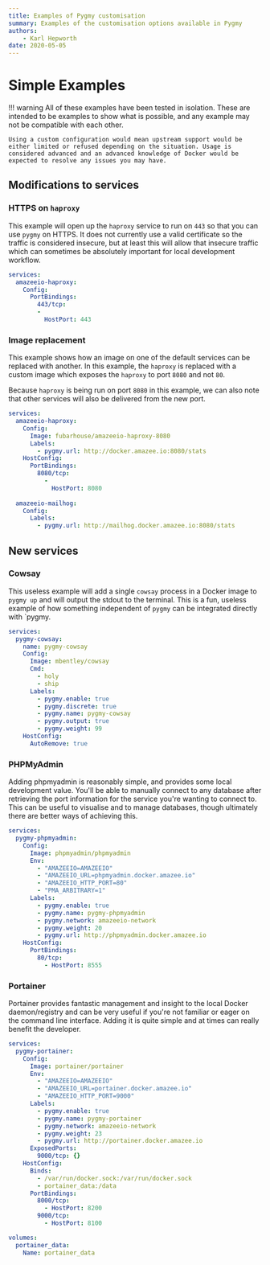 ```yaml
---
title: Examples of Pygmy customisation
summary: Examples of the customisation options available in Pygmy
authors:
    - Karl Hepworth
date: 2020-05-05
---
```


# Simple Examples
!!! warning
    All of these examples have been tested in isolation. These are intended to be examples to show what is possible, and any example may not be compatible with each other.

    Using a custom configuration would mean upstream support would be either limited or refused depending on the situation. Usage is considered advanced and an advanced knowledge of Docker would be expected to resolve any issues you may have.

## Modifications to services
### HTTPS on `haproxy`
This example will open up the `haproxy` service to run on `443` so that you can use `pygmy` on HTTPS. It does not currently use a valid certificate so the traffic is considered insecure, but at least this will allow that insecure traffic which can sometimes be absolutely important for local development workflow.
```yaml
services:
  amazeeio-haproxy:
    Config:
      PortBindings:
        443/tcp:
        -
          HostPort: 443
```

### Image replacement
This example shows how an image on one of the default services can be replaced with another. In this example, the `haproxy` is replaced with a custom image which exposes the `haproxy` to port `8080` and not `80`.

Because `haproxy` is being run on port `8080` in this example, we can also note that other services will also be delivered from the new port.
```yaml
services:
  amazeeio-haproxy:
    Config:
      Image: fubarhouse/amazeeio-haproxy-8080
      Labels:
        - pygmy.url: http://docker.amazee.io:8080/stats
    HostConfig:
      PortBindings:
        8080/tcp:
          -
            HostPort: 8080
  
  amazeeio-mailhog:
    Config:
      Labels:
        - pygmy.url: http://mailhog.docker.amazee.io:8080/stats
```

## New services
### Cowsay
This useless example will add a single `cowsay` process in a Docker image to `pygmy up` and will output the stdout to the terminal. This is a fun, useless example of how something independent of `pygmy` can be integrated directly with `pygmy. 
```yaml
services:
  pygmy-cowsay:
    name: pygmy-cowsay
    Config:
      Image: mbentley/cowsay
      Cmd:
        - holy
        - ship
      Labels:
        - pygmy.enable: true
        - pygmy.discrete: true
        - pygmy.name: pygmy-cowsay
        - pygmy.output: true
        - pygmy.weight: 99
    HostConfig:
      AutoRemove: true
```

### PHPMyAdmin
Adding phpmyadmin is reasonably simple, and provides some local development value. You'll be able to manually connect to any database after retrieving the port information for the service you're wanting to connect to. This can be useful to visualise and to manage databases, though ultimately there are better ways of achieving this. 
```yaml
services:
  pygmy-phpmyadmin:
    Config:
      Image: phpmyadmin/phpmyadmin
      Env:
        - "AMAZEEIO=AMAZEEIO"
        - "AMAZEEIO_URL=phpmyadmin.docker.amazee.io"
        - "AMAZEEIO_HTTP_PORT=80"
        - "PMA_ARBITRARY=1"
      Labels:
        - pygmy.enable: true
        - pygmy.name: pygmy-phpmyadmin
        - pygmy.network: amazeeio-network
        - pygmy.weight: 20
        - pygmy.url: http://phpmyadmin.docker.amazee.io
    HostConfig:
      PortBindings:
        80/tcp:
          - HostPort: 8555
```

### Portainer
Portainer provides fantastic management and insight to the local Docker daemon/registry and can be very useful if you're not familiar or eager on the command line interface. Adding it is quite simple and at times can really benefit the developer.
```yaml
services:
  pygmy-portainer:
    Config:
      Image: portainer/portainer
      Env:
        - "AMAZEEIO=AMAZEEIO"
        - "AMAZEEIO_URL=portainer.docker.amazee.io"
        - "AMAZEEIO_HTTP_PORT=9000"
      Labels:
        - pygmy.enable: true
        - pygmy.name: pygmy-portainer
        - pygmy.network: amazeeio-network
        - pygmy.weight: 23
        - pygmy.url: http://portainer.docker.amazee.io
      ExposedPorts:
        9000/tcp: {}
    HostConfig:
      Binds:
        - /var/run/docker.sock:/var/run/docker.sock
        - portainer_data:/data
      PortBindings:
        8000/tcp:
          - HostPort: 8200
        9000/tcp:
          - HostPort: 8100

volumes:
  portainer_data:
    Name: portainer_data
```